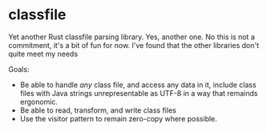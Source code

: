 # classfile

Yet another Rust classfile parsing library. Yes, another one. No this is not a commitment, it's a bit of fun for now. I've found that the other libraries don't quite meet my needs

Goals:
- Be able to handle *any* class file, and access any data in it, include class files with Java strings unrepresentable as UTF-8 in a way that remainds ergonomic.
- Be able to read, transform, and write class files
- Use the visitor pattern to remain zero-copy where possible.
